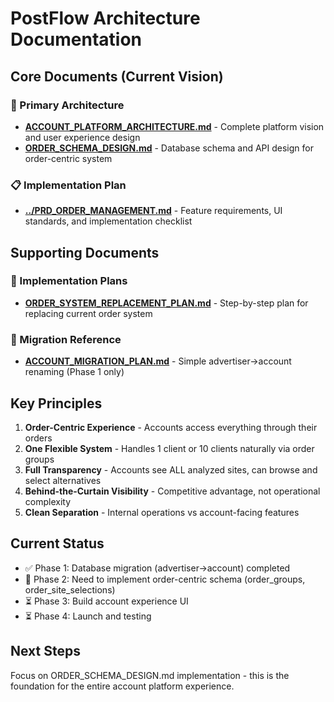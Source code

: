 # PostFlow Architecture Documentation

## Core Documents (Current Vision)

### 🎯 Primary Architecture
- **[ACCOUNT_PLATFORM_ARCHITECTURE.md](./ACCOUNT_PLATFORM_ARCHITECTURE.md)** - Complete platform vision and user experience design
- **[ORDER_SCHEMA_DESIGN.md](./ORDER_SCHEMA_DESIGN.md)** - Database schema and API design for order-centric system

### 📋 Implementation Plan
- **[../PRD_ORDER_MANAGEMENT.md](../PRD_ORDER_MANAGEMENT.md)** - Feature requirements, UI standards, and implementation checklist

## Supporting Documents

### 🚀 Implementation Plans
- **[ORDER_SYSTEM_REPLACEMENT_PLAN.md](./ORDER_SYSTEM_REPLACEMENT_PLAN.md)** - Step-by-step plan for replacing current order system

### 🔄 Migration Reference  
- **[ACCOUNT_MIGRATION_PLAN.md](./ACCOUNT_MIGRATION_PLAN.md)** - Simple advertiser→account renaming (Phase 1 only)

## Key Principles

1. **Order-Centric Experience** - Accounts access everything through their orders
2. **One Flexible System** - Handles 1 client or 10 clients naturally via order groups  
3. **Full Transparency** - Accounts see ALL analyzed sites, can browse and select alternatives
4. **Behind-the-Curtain Visibility** - Competitive advantage, not operational complexity
5. **Clean Separation** - Internal operations vs account-facing features

## Current Status

- ✅ Phase 1: Database migration (advertiser→account) completed
- 🔄 Phase 2: Need to implement order-centric schema (order_groups, order_site_selections)
- ⏳ Phase 3: Build account experience UI
- ⏳ Phase 4: Launch and testing

## Next Steps

Focus on ORDER_SCHEMA_DESIGN.md implementation - this is the foundation for the entire account platform experience.